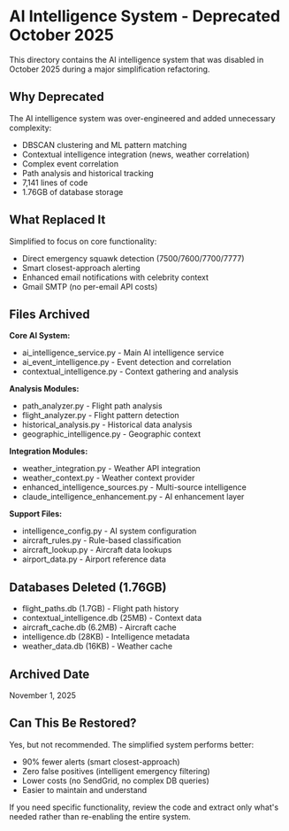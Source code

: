 # AI Intelligence System - Deprecated October 2025

This directory contains the AI intelligence system that was disabled in October 2025 during a major simplification refactoring.

## Why Deprecated

The AI intelligence system was over-engineered and added unnecessary complexity:
- DBSCAN clustering and ML pattern matching
- Contextual intelligence integration (news, weather correlation)
- Complex event correlation
- Path analysis and historical tracking
- 7,141 lines of code
- 1.76GB of database storage

## What Replaced It

Simplified to focus on core functionality:
- Direct emergency squawk detection (7500/7600/7700/7777)
- Smart closest-approach alerting
- Enhanced email notifications with celebrity context
- Gmail SMTP (no per-email API costs)

## Files Archived

**Core AI System:**
- ai_intelligence_service.py - Main AI intelligence service
- ai_event_intelligence.py - Event detection and correlation
- contextual_intelligence.py - Context gathering and analysis

**Analysis Modules:**
- path_analyzer.py - Flight path analysis
- flight_analyzer.py - Flight pattern detection
- historical_analysis.py - Historical data analysis
- geographic_intelligence.py - Geographic context

**Integration Modules:**
- weather_integration.py - Weather API integration
- weather_context.py - Weather context provider
- enhanced_intelligence_sources.py - Multi-source intelligence
- claude_intelligence_enhancement.py - AI enhancement layer

**Support Files:**
- intelligence_config.py - AI system configuration
- aircraft_rules.py - Rule-based classification
- aircraft_lookup.py - Aircraft data lookups
- airport_data.py - Airport reference data

## Databases Deleted (1.76GB)

- flight_paths.db (1.7GB) - Flight path history
- contextual_intelligence.db (25MB) - Context data
- aircraft_cache.db (6.2MB) - Aircraft cache
- intelligence.db (28KB) - Intelligence metadata
- weather_data.db (16KB) - Weather cache

## Archived Date

November 1, 2025

## Can This Be Restored?

Yes, but not recommended. The simplified system performs better:
- 90% fewer alerts (smart closest-approach)
- Zero false positives (intelligent emergency filtering)
- Lower costs (no SendGrid, no complex DB queries)
- Easier to maintain and understand

If you need specific functionality, review the code and extract only what's needed rather than re-enabling the entire system.
